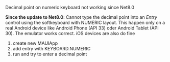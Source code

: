 Decimal point on numeric keyboard not working since Net8.0

**Since the update to Net8.0**: Cannot type the decimal point into an _Entry_ control using the softkeyboard with NUMERIC layout.
This happen only on a real Android device like Android Phone (API 33) oder Android Tablet (API 30). The emulator works correct.
iOS devices are also do fine

1. create new MAUIApp
2. add entry with KEYBOARD.NUMERIC
3. run and try to enter a decimal point
